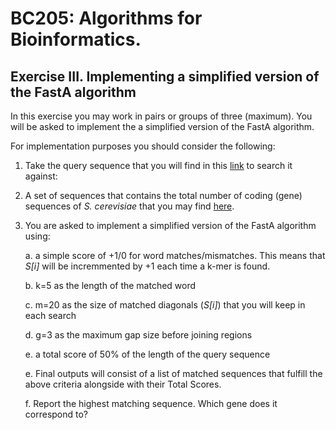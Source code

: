 # BC205: Algorithms for Bioinformatics.

## Exercise III. Implementing a simplified version of the FastA algorithm

In this exercise you may work in pairs or groups of three (maximum).
You will be asked to implement the a simplified version of the FastA algorithm.

For implementation purposes you should consider the following:

1. Take the query sequence that you will find in this [link](https://github.com/christoforos-nikolaou/BC205/blob/master/query.fa) to search it against:
2. A set of sequences that contains the total number of coding (gene) sequences of _S. cerevisiae_ that you may find [here](https://www.dropbox.com/s/ilokqlhvez6tvga/all_yeast_genes_minplus1k.fa).
3. You are asked to implement a simplified version of the FastA algorithm using:  
   
   a. a simple score of +1/0 for word matches/mismatches. This means that _S[i]_ will be incremmented by +1 each time a k-mer is found.  

   b. k=5 as the length of the matched word 

   c. m=20 as the size of matched diagonals (_S[i]_) that you will keep in each search  

   d. g=3 as the maximum gap size before joining regions
   
   e. a total score of 50% of the length of the query sequence

   e. Final outputs will consist of a list of matched sequences that fulfill the above criteria alongside with their Total Scores.
   
   f. Report the highest matching sequence. Which gene does it correspond to?
